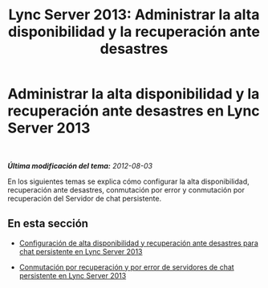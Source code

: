 ﻿---
title: 'Lync Server 2013: Administrar la alta disponibilidad y la recuperación ante desastres'
TOCTitle: Administrar la alta disponibilidad y la recuperación ante desastres
ms:assetid: 64af9aad-6e35-43d1-a6ec-ee3f36898782
ms:mtpsurl: https://technet.microsoft.com/es-es/library/Gg398457(v=OCS.15)
ms:contentKeyID: 48275479
ms.date: 01/07/2017
mtps_version: v=OCS.15
ms.translationtype: HT
---

# Administrar la alta disponibilidad y la recuperación ante desastres en Lync Server 2013

 

_**Última modificación del tema:** 2012-08-03_

En los siguientes temas se explica cómo configurar la alta disponibilidad, recuperación ante desastres, conmutación por error y conmutación por recuperación del Servidor de chat persistente.

## En esta sección

  - [Configuración de alta disponibilidad y recuperación ante desastres para chat persistente en Lync Server 2013](lync-server-2013-configuring-for-persistent-chat-high-availability-and-disaster-recovery.md)

  - [Conmutación por recuperación y por error de servidores de chat persistente en Lync Server 2013](lync-server-2013-failing-over-and-failing-back-persistent-chat-server.md)

